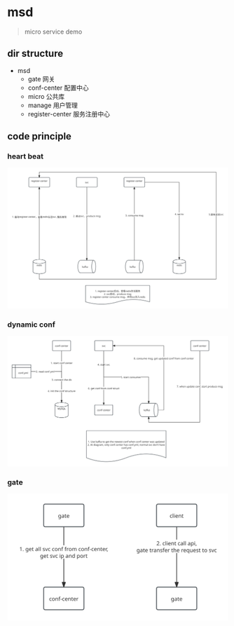 # msd

> micro service demo

## dir structure
- msd
	- gate 网关
	- conf-center 配置中心
	- micro 公共库
	- manage 用户管理
	- register-center 服务注册中心

	

## code principle

### heart beat
<img src="static/msd_heart_beat.svg">

### dynamic conf
<img src="static/msd_dynamic_conf.svg">

### gate
<img src="static/msd_gate.svg">